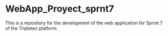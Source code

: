 # WebApp_Proyect_sprnt7
This is a repository for the development of the web application for Sprint 7 of the Tripleten platform.
